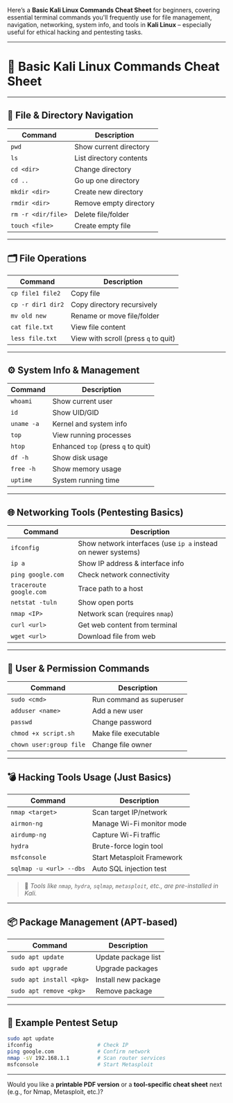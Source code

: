 Here’s a **Basic Kali Linux Commands Cheat Sheet** for beginners, covering essential terminal commands you'll frequently use for file management, navigation, networking, system info, and tools in **Kali Linux** – especially useful for ethical hacking and pentesting tasks.

---

# 🐉 **Basic Kali Linux Commands Cheat Sheet**

---

## 📁 **File & Directory Navigation**

| Command            | Description             |
| ------------------ | ----------------------- |
| `pwd`              | Show current directory  |
| `ls`               | List directory contents |
| `cd <dir>`         | Change directory        |
| `cd ..`            | Go up one directory     |
| `mkdir <dir>`      | Create new directory    |
| `rmdir <dir>`      | Remove empty directory  |
| `rm -r <dir/file>` | Delete file/folder      |
| `touch <file>`     | Create empty file       |

---

## 🗂️ **File Operations**

| Command           | Description                          |
| ----------------- | ------------------------------------ |
| `cp file1 file2`  | Copy file                            |
| `cp -r dir1 dir2` | Copy directory recursively           |
| `mv old new`      | Rename or move file/folder           |
| `cat file.txt`    | View file content                    |
| `less file.txt`   | View with scroll (press `q` to quit) |

---

## ⚙️ **System Info & Management**

| Command    | Description                        |
| ---------- | ---------------------------------- |
| `whoami`   | Show current user                  |
| `id`       | Show UID/GID                       |
| `uname -a` | Kernel and system info             |
| `top`      | View running processes             |
| `htop`     | Enhanced `top` (press `q` to quit) |
| `df -h`    | Show disk usage                    |
| `free -h`  | Show memory usage                  |
| `uptime`   | System running time                |

---

## 🌐 **Networking Tools (Pentesting Basics)**

| Command                 | Description                                                   |
| ----------------------- | ------------------------------------------------------------- |
| `ifconfig`              | Show network interfaces (use `ip a` instead on newer systems) |
| `ip a`                  | Show IP address & interface info                              |
| `ping google.com`       | Check network connectivity                                    |
| `traceroute google.com` | Trace path to a host                                          |
| `netstat -tuln`         | Show open ports                                               |
| `nmap <IP>`             | Network scan (requires `nmap`)                                |
| `curl <url>`            | Get web content from terminal                                 |
| `wget <url>`            | Download file from web                                        |

---

## 🔐 **User & Permission Commands**

| Command                 | Description              |
| ----------------------- | ------------------------ |
| `sudo <cmd>`            | Run command as superuser |
| `adduser <name>`        | Add a new user           |
| `passwd`                | Change password          |
| `chmod +x script.sh`    | Make file executable     |
| `chown user:group file` | Change file owner        |

---

## 💣 **Hacking Tools Usage (Just Basics)**

| Command                 | Description                |
| ----------------------- | -------------------------- |
| `nmap <target>`         | Scan target IP/network     |
| `airmon-ng`             | Manage Wi-Fi monitor mode  |
| `airdump-ng`            | Capture Wi-Fi traffic      |
| `hydra`                 | Brute-force login tool     |
| `msfconsole`            | Start Metasploit Framework |
| `sqlmap -u <url> --dbs` | Auto SQL injection test    |

> 🧠 *Tools like `nmap`, `hydra`, `sqlmap`, `metasploit`, etc., are pre-installed in Kali.*

---

## 📦 **Package Management (APT-based)**

| Command                  | Description         |
| ------------------------ | ------------------- |
| `sudo apt update`        | Update package list |
| `sudo apt upgrade`       | Upgrade packages    |
| `sudo apt install <pkg>` | Install new package |
| `sudo apt remove <pkg>`  | Remove package      |

---

## 📝 **Example Pentest Setup**

```bash
sudo apt update
ifconfig                     # Check IP
ping google.com              # Confirm network
nmap -sV 192.168.1.1         # Scan router services
msfconsole                   # Start Metasploit
```

---

Would you like a **printable PDF version** or a **tool-specific cheat sheet** next (e.g., for Nmap, Metasploit, etc.)?
